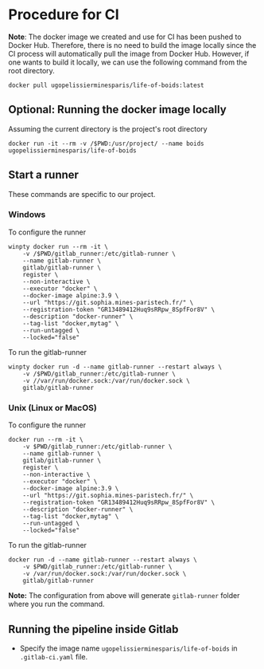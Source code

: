 # Procedure for CI

**Note**: The docker image we created and use for CI has been pushed to Docker Hub. Therefore, there is no need to build the image locally since the CI process will automatically pull the image from Docker Hub. However, if one wants to build it locally, we can use the following command from the root directory.

`docker pull ugopelissierminesparis/life-of-boids:latest`

## Optional: Running the docker image locally
Assuming the current directory is the project's root directory
```
docker run -it --rm -v /$PWD:/usr/project/ --name boids ugopelissierminesparis/life-of-boids
```

## Start a runner

These commands are specific to our project.

### Windows
To configure the runner
```
winpty docker run --rm -it \
	-v /$PWD/gitlab_runner:/etc/gitlab-runner \
	--name gitlab-runner \
	gitlab/gitlab-runner \
	register \
	--non-interactive \
	--executor "docker" \
	--docker-image alpine:3.9 \
	--url "https://git.sophia.mines-paristech.fr/" \
	--registration-token "GR13489412Huq9sRRpw_8SpfFor8V" \
	--description "docker-runner" \
	--tag-list "docker,mytag" \
	--run-untagged \
	--locked="false"
```

To run the gitlab-runner
```
winpty docker run -d --name gitlab-runner --restart always \
	-v /$PWD/gitlab_runner:/etc/gitlab-runner \
	-v //var/run/docker.sock:/var/run/docker.sock \
	gitlab/gitlab-runner
```

### Unix (Linux or MacOS)
To configure the runner
```
docker run --rm -it \
	-v $PWD/gitlab_runner:/etc/gitlab-runner \
	--name gitlab-runner \
	gitlab/gitlab-runner \
	register \
	--non-interactive \
	--executor "docker" \
	--docker-image alpine:3.9 \
	--url "https://git.sophia.mines-paristech.fr/" \
	--registration-token "GR13489412Huq9sRRpw_8SpfFor8V" \
	--description "docker-runner" \
	--tag-list "docker,mytag" \
	--run-untagged \
	--locked="false"
```

To run the gitlab-runner
```
docker run -d --name gitlab-runner --restart always \
	-v $PWD/gitlab_runner:/etc/gitlab-runner \
	-v /var/run/docker.sock:/var/run/docker.sock \
	gitlab/gitlab-runner
```

**Note:** The configuration from above will generate `gitlab-runner` folder where you run the command.

## Running the pipeline inside Gitlab

- Specify the image name `ugopelissierminesparis/life-of-boids` in `.gitlab-ci.yaml` file.


